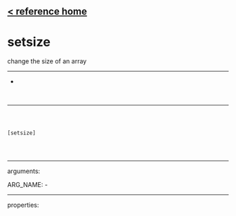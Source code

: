 [< reference home](index.html)
---

# setsize


change the size of an array

---

-
<br>


---


```



[setsize]


            
```

---
arguments:

ARG_NAME: -<br>

---
properties:



